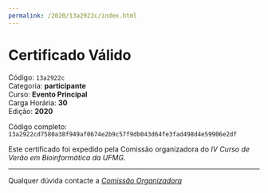 ```yaml
---
permalink: /2020/13a2922c/index.html
---
```


# Certificado Válido

Código: `13a2922c`<br>
Categoria: **participante**<br>
Curso: **Evento Principal**<br>
Carga Horária: **30**<br>
Edição: **2020**<br>


Código completo: `13a2922cd7580a38f949af0674e2b9c57f9db043d64fe3fad498d4e59906e2df`


Este certificado foi expedido pela Comissão organizadora do *IV Curso de Verão em Bioinformática da UFMG*.

----

Qualquer dúvida contacte a [_Comissão Organizadora_](<mailto:cursobioinfoufmg@gmail.com$subject=[Certificados]>)

